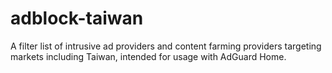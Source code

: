 # adblock-taiwan
A filter list of intrusive ad providers and content farming providers targeting markets including Taiwan, intended for usage with AdGuard Home.
